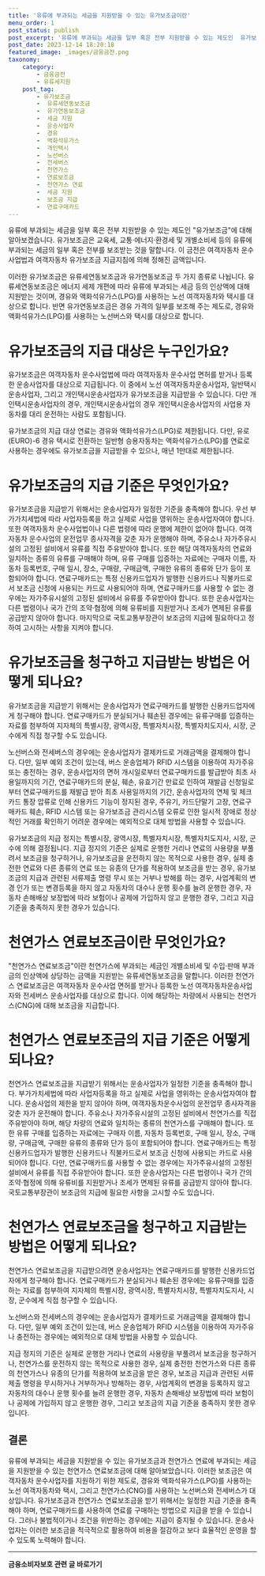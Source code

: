 ```yaml
---
title: '유류에 부과되는 세금을 지원받을 수 있는 유가보조금이란'
menu_order: 1
post_status: publish
post_excerpt: '유류에 부과되는 세금을 일부 혹은 전부 지원받을 수 있는 제도인  유가보조금 에 대해 알아보겠습니다. 유가보조금은 교육세, 교통 에너지 환경세 및 개별소비세 등의 유류에 부과되는 세금의 일부 혹은 전부를 보조받는 것을 말합니다. 이 금전은 여객자동차 운수사업법과 여객자동차 유가보조금 지급지침에 의해 정해진 금액입니다.'
post_date: 2023-12-14 18:20:18
featured_image: _images/금융금전.png
taxonomy:
    category:
        - 금융금전
        - 유류세지원
    post_tag:
        - 유가보조금
        -  유류세연동보조금
        -  유가연동보조금
        -  세금 지원
        -  운송사업자
        -  경유
        -  액화석유가스
        -  개인택시
        -  노선버스
        -  전세버스
        -  천연가스
        -  연료보조금
        -  천연가스 연료
        -  세금 지원
        -  보조금 지급
        -  연료구매카드
---
```



유류에 부과되는 세금을 일부 혹은 전부 지원받을 수 있는 제도인 "유가보조금"에 대해 알아보겠습니다. 유가보조금은 교육세, 교통·에너지·환경세 및 개별소비세 등의 유류에 부과되는 세금의 일부 혹은 전부를 보조받는 것을 말합니다. 이 금전은 여객자동차 운수사업법과 여객자동차 유가보조금 지급지침에 의해 정해진 금액입니다.

이러한 유가보조금은 유류세연동보조금과 유가연동보조금 두 가지 종류로 나뉩니다. 유류세연동보조금은 에너지 세제 개편에 따라 유류에 부과되는 세금 등의 인상액에 대해 지원받는 것이며, 경유와 액화석유가스(LPG)를 사용하는 노선 여객자동차와 택시를 대상으로 합니다. 반면 유가연동보조금은 경유 가격의 일부를 보조해 주는 제도로, 경유와 액화석유가스(LPG)를 사용하는 노선버스와 택시를 대상으로 합니다.

# 유가보조금의 지급 대상은 누구인가요?

유가보조금은 여객자동차 운수사업법에 따라 여객자동차 운수사업 면허를 받거나 등록한 운송사업자를 대상으로 지급됩니다. 이 중에서 노선 여객자동차운송사업자, 일반택시운송사업자, 그리고 개인택시운송사업자가 유가보조금을 지급받을 수 있습니다. 다만 개인택시운송사업자의 경우, 개인택시운송사업의 경우 개인택시운송사업자의 사업용 자동차를 대리 운전하는 사람도 포함됩니다.

유가보조금의 지급 대상 연료는 경유와 액화석유가스(LPG)로 제한됩니다. 다만, 유로(EURO)-6 경유 택시로 전환하는 일반형 승용자동차는 액화석유가스(LPG)를 연료로 사용하는 경우에도 유가보조금을 지급받을 수 있으나, 매년 1만대로 제한됩니다.

# 유가보조금의 지급 기준은 무엇인가요?

유가보조금을 지급받기 위해서는 운송사업자가 일정한 기준을 충족해야 합니다. 우선 부가가치세법에 따라 사업자등록을 하고 실제로 사업을 영위하는 운송사업자여야 합니다. 또한 여객자동차 운수사업법이나 다른 법령에 따라 운행에 제한이 없어야 합니다. 여객자동차 운수사업의 운전업무 종사자격을 갖춘 자가 운행해야 하며, 주유소나 자가주유시설의 고정된 설비에서 유류를 직접 주유받아야 합니다. 또한 해당 여객자동차의 연료와 일치하는 종류의 유류를 구매해야 하며, 유류 구매를 입증하는 자료에는 구매자 이름, 자동차 등록번호, 구매 일시, 장소, 구매량, 구매금액, 구매한 유류의 종류와 단가 등이 포함되어야 합니다. 연료구매카드는 특정 신용카드업자가 발행한 신용카드나 직불카드로서 보조금 신청에 사용되는 카드로 사용되어야 하며, 연료구매카드를 사용할 수 없는 경우에는 자가주유시설의 고정된 설비에서 유류를 주유받아야 합니다. 또한 운송사업자는 다른 법령이나 국가 간의 조약·협정에 의해 유류비를 지원받거나 조세가 면제된 유류를 공급받지 않아야 합니다. 마지막으로 국토교통부장관이 보조금의 지급에 필요하다고 정하여 고시하는 사항을 지켜야 합니다.

# 유가보조금을 청구하고 지급받는 방법은 어떻게 되나요?

유가보조금을 지급받기 위해서는 운송사업자가 연료구매카드를 발행한 신용카드업자에게 청구해야 합니다. 연료구매카드가 분실되거나 훼손된 경우에는 유류구매를 입증하는 자료를 첨부하여 지자체의 특별시장, 광역시장, 특별자치시장, 특별자치도지사, 시장, 군수에게 직접 청구할 수도 있습니다.

노선버스와 전세버스의 경우에는 운송사업자가 결제카드로 거래금액을 결제해야 합니다. 다만, 일부 예외 조건이 있는데, 버스 운송업체가 RFID 시스템을 이용하여 자가주유 또는 충전하는 경우, 운송사업자의 면허 개시일로부터 연료구매카드를 발급받아 최초 사용일까지의 기간, 연료구매카드의 분실, 훼손, 유효기간 만료로 인하여 재발급 신청일로부터 연료구매카드를 재발급 받아 최초 사용일까지의 기간, 운송사업자의 연체 및 체크카드 통장 압류로 인해 신용카드 기능이 정지된 경우, 주유기, 카드단말기 고장, 연료구매카드 훼손, RFID 시스템 또는 유가보조금 관리시스템 오류로 인한 일시적 장애로 정상적인 거래를 확인하기 어려운 경우에는 예외적으로 대체 방법을 사용할 수 있습니다. 

유가보조금의 지급 정지는 특별시장, 광역시장, 특별자치시장, 특별자치도지사, 시장, 군수에 의해 결정됩니다. 지급 정지의 기준은 실제로 운행한 거리나 연료의 사용량을 부풀려서 보조금을 청구하거나, 유가보조금을 운전하지 않는 목적으로 사용한 경우, 실제 충전한 연료와 다른 종류의 연료 또는 유종의 단가를 적용하여 보조금을 받는 경우, 유가보조금의 지급과 관련된 서류제출 명령 무시 또는 거부나 방해를 하는 경우, 사업계획의 변경 인가 또는 변경등록을 하지 않고 자동차의 대수나 운행 횟수를 늘려 운행한 경우, 자동차 손해배상 보장법에 따라 보험이나 공제에 가입하지 않고 운행한 경우, 그리고 지급 기준을 충족하지 못한 경우가 있습니다.

# 천연가스 연료보조금이란 무엇인가요?

"천연가스 연료보조금"이란 천연가스에 부과되는 세금인 개별소비세 및 수입·판매 부과금의 인상액에 상당하는 금액을 지원받는 유류세연동보조금을 말합니다. 이러한 천연가스 연료보조금은 여객자동차 운수사업 면허를 받거나 등록한 노선 여객자동차운송사업자와 전세버스 운송사업자를 대상으로 합니다. 이에 해당하는 차량에서 사용되는 천연가스(CNG)에 대해 보조금을 지급합니다.

# 천연가스 연료보조금의 지급 기준은 어떻게 되나요?

천연가스 연료보조금을 지급받기 위해서는 운송사업자가 일정한 기준을 충족해야 합니다. 부가가치세법에 따라 사업자등록을 하고 실제로 사업을 영위하는 운송사업자여야 합니다. 운송사업의 제한을 받지 않아야 하며, 여객자동차운수사업의 운전업무 종사자격을 갖춘 자가 운전해야 합니다. 주유소나 자가주유시설의 고정된 설비에서 천연가스를 직접 주유받아야 하며, 해당 차량의 연료와 일치하는 종류의 천연가스를 구매해야 합니다. 또한 유류 구매를 입증하는 자료에는 구매자 이름, 자동차 등록번호, 구매 일시, 장소, 구매량, 구매금액, 구매한 유류의 종류와 단가 등이 포함되어야 합니다. 연료구매카드는 특정 신용카드업자가 발행한 신용카드나 직불카드로서 보조금 신청에 사용되는 카드로 사용되어야 합니다. 다만, 연료구매카드를 사용할 수 없는 경우에는 자가주유시설의 고정된 설비에서 유류를 직접 주유받아야 합니다. 또한 운송사업자는 다른 법령이나 국가 간의 조약·협정에 의해 유류비를 지원받거나 조세가 면제된 유류를 공급받지 않아야 합니다. 국토교통부장관이 보조금의 지급에 필요한 사항을 고시할 수도 있습니다.

# 천연가스 연료보조금을 청구하고 지급받는 방법은 어떻게 되나요?

천연가스 연료보조금을 지급받으려면 운송사업자는 연료구매카드를 발행한 신용카드업자에게 청구해야 합니다. 연료구매카드가 분실되거나 훼손된 경우에는 유류구매를 입증하는 자료를 첨부하여 지자체의 특별시장, 광역시장, 특별자치시장, 특별자치도지사, 시장, 군수에게 직접 청구할 수 있습니다.

노선버스와 전세버스의 경우에는 운송사업자가 결제카드로 거래금액을 결제해야 합니다. 다만, 일부 예외 조건이 있는데, 버스 운송업체가 RFID 시스템을 이용하여 자가주유나 충전하는 경우에는 예외적으로 대체 방법을 사용할 수 있습니다.

지급 정지의 기준은 실제로 운행한 거리나 연료의 사용량을 부풀려서 보조금을 청구하거나, 천연가스를 운전하지 않는 목적으로 사용한 경우, 실제 충전한 천연가스와 다른 종류의 천연가스나 유종의 단가를 적용하여 보조금을 받은 경우, 보조금 지급과 관련된 서류제출 명령을 무시하거나 거부하거나 방해하는 경우, 사업계획의 변경을 등록하지 않고 자동차의 대수나 운행 횟수를 늘려 운행한 경우, 자동차 손해배상 보장법에 따라 보험이나 공제에 가입하지 않고 운행한 경우, 그리고 보조금의 지급 기준을 충족하지 못한 경우입니다.

## 결론

유류에 부과되는 세금을 지원받을 수 있는 유가보조금과 천연가스 연료에 부과되는 세금을 지원받을 수 있는 천연가스 연료보조금에 대해 알아보았습니다. 이러한 보조금은 여객자동차 운수사업자를 지원하기 위한 제도로, 경유와 액화석유가스(LPG)를 사용하는 노선 여객자동차와 택시, 그리고 천연가스(CNG)를 사용하는 노선버스와 전세버스가 대상입니다. 유가보조금과 천연가스 연료보조금을 받기 위해서는 일정한 지급 기준을 충족해야 하며, 연료구매카드를 사용하여 연료를 구매하는 방법으로 지급을 받을 수 있습니다. 그러나 불법적이거나 조건을 위반하는 경우에는 지급이 중지될 수 있습니다. 운송사업자는 이러한 보조금을 적극적으로 활용하여 비용을 절감하고 보다 효율적인 운영을 할 수 있도록 노력해야 합니다.
<!-- wp:separator -->
<hr class="wp-block-separator has-alpha-channel-opacity"/>
<!-- /wp:separator -->

<!-- wp:group {"backgroundColor":"base","layout":{"type":"constrained"}} -->
<div class="wp-block-group has-base-background-color has-background"><!-- wp:paragraph {"align":"center","fontSize":"medium"} -->
<p class="has-text-align-center has-large-font-size"><strong>금융소비자보호 관련 글 바로가기</strong></p>
<!-- /wp:paragraph -->


<!-- wp:latest-posts
{"categories":[{"id":12706,"count":19,"description":"","link":"https://uknowlaw.com/category/%ea%b8%88%ec%9c%b5%ec%86%8c%eb%b9%84%ec%9e%90%eb%b3%b4%ed%98%b8/","name":"금융소비자보호","slug":"금융소비자보호","taxonomy":"category","parent":0,"meta":[],"_links":{"self":[{"href":"https://uknowlaw.com/wp-json/wp/v2/categories/12706"}],"collection":[{"href":"https://uknowlaw.com/wp-json/wp/v2/categories"}],"about":[{"href":"https://uknowlaw.com/wp-json/wp/v2/taxonomies/category"}],"wp:post_type":[{"href":"https://uknowlaw.com/wp-json/wp/v2/posts?categories=12706"}],"curies":[{"name":"wp","href":"https://api.w.org/{rel}","templated":true}]}}],"postsToShow":100,"excerptLength":28,"postLayout":"grid","columns":2,"featuredImageAlign":"left","featuredImageSizeSlug":"large","fontSize":"small"} /--></div>
<!-- /wp:group -->